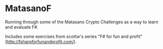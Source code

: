 # MatasanoF

Running through some of the Matasano Crypto Challenges as a way to learn and evaluate F#.

Includes some exercises from scottw's series "F# for fun and profit" (http://fsharpforfunandprofit.com/).
